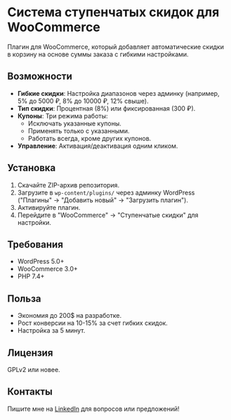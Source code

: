 # Система ступенчатых скидок для WooCommerce

Плагин для WooCommerce, который добавляет автоматические скидки в корзину на основе суммы заказа с гибкими настройками.

## Возможности
- **Гибкие скидки**: Настройка диапазонов через админку (например, 5% до 5000 ₽, 8% до 10000 ₽, 12% свыше).
- **Тип скидки**: Процентная (8%) или фиксированная (300 ₽).
- **Купоны**: Три режима работы:
    - Исключать указанные купоны.
    - Применять только с указанными.
    - Работать всегда, кроме других купонов.
- **Управление**: Активация/деактивация одним кликом.

## Установка
1. Скачайте ZIP-архив репозитория.
2. Загрузите в `wp-content/plugins/` через админку WordPress ("Плагины" → "Добавить новый" → "Загрузить плагин").
3. Активируйте плагин.
4. Перейдите в "WooCommerce" → "Ступенчатые скидки" для настройки.

## Требования
- WordPress 5.0+
- WooCommerce 3.0+
- PHP 7.4+

## Польза
- Экономия до 200$ на разработке.
- Рост конверсии на 10-15% за счет гибких скидок.
- Настройка за 5 минут.

## Лицензия
GPLv2 или новее.

## Контакты
Пишите мне на [LinkedIn](https://www.linkedin.com/in/bearcoderr/) для вопросов или предложений!